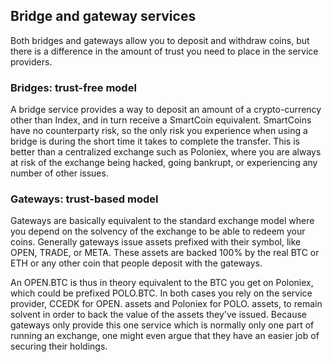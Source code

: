 ## Bridge and gateway services

Both bridges and gateways allow you to deposit and withdraw coins, but there is a difference in the amount of trust you need to place in the service providers.

### Bridges: trust-free model
A bridge service provides a way to deposit an amount of a crypto-currency other than Index, and in turn receive a SmartCoin equivalent. SmartCoins have no counterparty risk, so the only risk you experience when using a bridge is during the short time it takes to complete the transfer. This is better than a centralized exchange such as Poloniex, where you are always at risk of the exchange being hacked, going bankrupt, or experiencing any number of other issues.

### Gateways: trust-based model
Gateways are basically equivalent to the standard exchange model where you depend on the solvency of the exchange to be able to redeem your coins. Generally gateways issue assets prefixed with their symbol, like OPEN, TRADE, or META. These assets are backed 100% by the real BTC or ETH or any other coin that people deposit with the gateways.

An OPEN.BTC is thus in theory equivalent to the BTC you get on Poloniex, which could be prefixed POLO.BTC. In both cases you rely on the service provider, CCEDK for OPEN. assets and Poloniex for POLO. assets, to remain solvent in order to back the value of the assets they've issued. Because gateways only provide this one service which is normally only one part of running an exchange, one might even argue that they have an easier job of securing their holdings.

